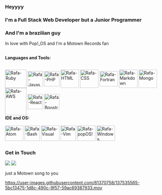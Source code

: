 ### Heyyyy
### I'm a Full Stack Web Developer but  a Junior Programmer 
### And I'm a brazilian guy 
In love with Pop!_OS and I'm a Motown Records fan

##


<b>Languages and Tools:</b>
<div style="display: inline_block"><br>
  <img align="center" alt="Rafa-Ruby" height="60" width="70" src="https://cdn.jsdelivr.net/gh/devicons/devicon/icons/ruby/ruby-original-wordmark.svg">
  <img align="center" alt="Rafa-Javascript" height="50" width="50" src="https://cdn.jsdelivr.net/gh/devicons/devicon/icons/javascript/javascript-original.svg">
  <img align="center" alt="Rafa-PHP" height="50" width="50" src="https://cdn.jsdelivr.net/gh/devicons/devicon/icons/php/php-original.svg">
  <img align="center" alt="Rafa-HTML" height="60" width"70" src="https://cdn.jsdelivr.net/gh/devicons/devicon/icons/html5/html5-original-wordmark.svg">
  <img align="center" alt="Rafa-CSS" heigt="50" width="60" src="https://cdn.jsdelivr.net/gh/devicons/devicon/icons/css3/css3-original-wordmark.svg">
  <img align="center" alt="Rafa-Fortran" height="50" width="60" src="https://upload.wikimedia.org/wikipedia/commons/b/b8/Fortran_logo.svg"> 
  <img align="center" alt="Rafa-Markdown" heigth="50" width="60" src="https://cdn.jsdelivr.net/gh/devicons/devicon/icons/markdown/markdown-original.svg">
  <img align="center" alt="Rafa-Mongo" height="60" width="60" src="https://cdn.jsdelivr.net/gh/devicons/devicon/icons/mongodb/mongodb-original-wordmark.svg">
  <img align="center" alt="Rafa-AWS" height="90" width="70" src="https://cdn.jsdelivr.net/gh/devicons/devicon/icons/amazonwebservices/amazonwebservices-original-wordmark.svg">
  <img align="center" alt="Rafa-React" height="50" width="50" src="https://cdn.jsdelivr.net/gh/devicons/devicon/icons/react/react-original-wordmark.svg">
  <img align="center" alt="Rafa-Boostrap" height="50" width="50" src="https://cdn.jsdelivr.net/gh/devicons/devicon/icons/bootstrap/bootstrap-plain-wordmark.svg">
</div>
 
</div>
<b>IDE and OS:</b>
<div style="display: inline_block"><br>
  <img align="center" alt="Rafa-Atom" height="50" width="60" src="https://cdn.jsdelivr.net/gh/devicons/devicon/icons/atom/atom-original.svg">
  <img align="center" alt="Rafa-Bash" height="50" width="50" src="https://cdn.jsdelivr.net/gh/devicons/devicon/icons/bash/bash-original.svg">
  <img align="center" alt="Rafa-Visual" height="50" width="60" src="https://cdn.jsdelivr.net/gh/devicons/devicon/icons/vscode/vscode-original.svg">
  <img align="center" alt="Rafa-Vim" height="50" width="50" src="https://cdn.jsdelivr.net/gh/devicons/devicon/icons/vim/vim-original.svg">
  <img align="center" alt="Rafa-popOS!" height="50" width="60" src="https://upload.wikimedia.org/wikipedia/commons/thumb/c/c5/Pop_OS-Logo-nobg.svg/1599px-Pop_OS-Logo-nobg.svg.png">
  <img align="center" alt="Rafa-Windows" height="50" width="60" src="https://cdn.jsdelivr.net/gh/devicons/devicon/icons/windows8/windows8-original.svg">
  <img 
  </div>
  
  ##
  
  ### Get in Touch
  [<img src="https://img.shields.io/badge/Telegram-2CA5E0?style=for-the-badge&logo=telegram&logoColor=white">](https://msng.link/o/?rafaelOPI=tg"/)
  [<img src="https://img.shields.io/badge/Microsoft_Outlook-0078D4?style=for-the-badge&logo=microsoft-outlook&logoColor=white">](mailto:rafael.o.peres@hotmail.com)
    
<div>
just a Motown song to you
  
  
https://user-images.githubusercontent.com/81370758/137535565-5bc13475-1d8c-490c-9f57-59ac69387933.mov 
  
  
</div>



